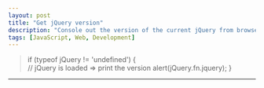 ```yaml
---
layout: post
title: "Get jQuery version"
description: "Console out the version of the current jQuery from browsers"
tags: [JavaScript, Web, Development]
---
```


>if (typeof jQuery != 'undefined') {  
    // jQuery is loaded => print the version
    alert(jQuery.fn.jquery);
}
---

